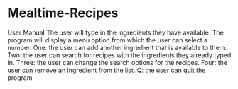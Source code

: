 # Mealtime-Recipes
User Manual
The user will type in the ingredients they have available.
The program will display a menu option from which the user can select a number.
One: the user can add another ingredient that is available to them.
Two: the user can search for recipes with the ingredients they already typed in.
Three: the user can change the search options for the recipes.
Four: the user can remove an ingredient from the list.
Q: the user can quit the program
